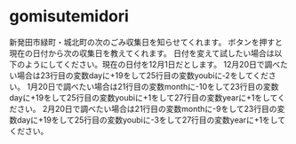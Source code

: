 # gomisutemidori
新発田市緑町・城北町の次のごみ収集日を知らせてくれます。
ボタンを押すと現在の日付から次の収集日を教えてくれます。
日付を変えて試したい場合は以下のようにしてください。現在の日付を12月1日だとします。
12月20日で調べたい場合は23行目の変数dayに+19をして25行目の変数youbiに‐2をしてください。
1月20日で調べたい場合は21行目の変数monthに-10をして23行目の変数dayに+19をして25行目の変数youbiに+1をして27行目の変数yearに+1をしてください。
2月20日で調べたい場合は21行目の変数monthに-9をして23行目の変数dayに+19をして25行目の変数youbiに-3をして27行目の変数yearに+1をしてください。
